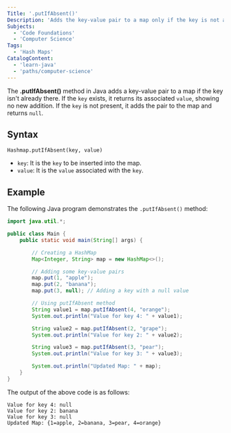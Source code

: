 ```yaml
---
Title: '.putIfAbsent()'
Description: 'Adds the key-value pair to a map only if the key is not already present.'
Subjects:
  - 'Code Foundations'
  - 'Computer Science'
Tags:
  - 'Hash Maps'
CatalogContent:
  - 'learn-java'
  - 'paths/computer-science'
---
```


The **.putIfAbsent()** method in Java adds a key-value pair to a map if the key isn't already there. If the `key` exists, it returns its associated `value`, showing no new addition. If the `key` is not present, it adds the pair to the map and returns `null`.

## Syntax

```pseudo 
Hashmap.putIfAbsent(key, value)
```

- `key`: It is the `key` to be inserted into the map.
- `value`: It is the `value` associated with the `key`.

## Example

The following Java program demonstrates the `.putIfAbsent()` method:

```java
import java.util.*;

public class Main {
    public static void main(String[] args) {

        // Creating a HashMap
        Map<Integer, String> map = new HashMap<>();

        // Adding some key-value pairs
        map.put(1, "apple");
        map.put(2, "banana");
        map.put(3, null); // Adding a key with a null value

        // Using putIfAbsent method
        String value1 = map.putIfAbsent(4, "orange");
        System.out.println("Value for key 4: " + value1);

        String value2 = map.putIfAbsent(2, "grape");
        System.out.println("Value for key 2: " + value2); 

        String value3 = map.putIfAbsent(3, "pear");
        System.out.println("Value for key 3: " + value3); 

        System.out.println("Updated Map: " + map);
    }
}
```

The output of the above code is as follows:

```shell
Value for key 4: null
Value for key 2: banana
Value for key 3: null
Updated Map: {1=apple, 2=banana, 3=pear, 4=orange}
```